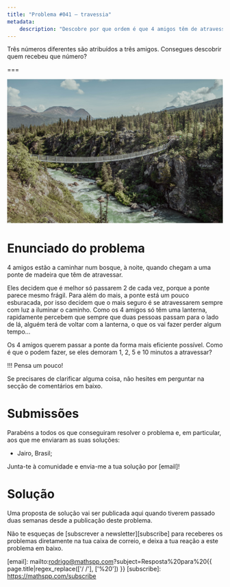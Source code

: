 ```yaml
---
title: "Problema #041 – travessia"
metadata:
    description: "Descobre por que ordem é que 4 amigos têm de atravessar uma ponte frágil de madeira."
---
```


Três números diferentes são atribuídos a três amigos.
Consegues descobrir quem recebeu que número?

===

![](thumbnail.png "Fotografia de Danika Perkinson no Unsplash")

# Enunciado do problema

4 amigos estão a caminhar num bosque, à noite, quando chegam a uma
ponte de madeira que têm de atravessar.

Eles decidem que é melhor só passarem 2 de cada vez, porque a ponte
parece mesmo frágil.
Para além do mais, a ponte está um pouco esburacada,
por isso decidem que o mais seguro é se atravessarem sempre com luz
a iluminar o caminho.
Como os 4 amigos só têm uma lanterna, rapidamente percebem que sempre
que duas pessoas passam para o lado de lá, alguém terá de voltar
com a lanterna, o que os vai fazer perder algum tempo...

Os 4 amigos querem passar a ponte da forma mais eficiente possível.
Como é que o podem fazer, se eles demoram 1, 2, 5 e 10 minutos a atravessar?


!!! Pensa um pouco!

Se precisares de clarificar alguma coisa, não hesites em perguntar na secção de comentários em baixo.


# Submissões

Parabéns a todos os que conseguiram resolver o problema e,
em particular, aos que me enviaram as suas soluções:

 - Jairo, Brasil;

Junta-te à comunidade e envia-me a tua solução por [email]!


# Solução

Uma proposta de solução vai ser publicada aqui quando tiverem passado duas semanas desde a publicação deste problema.


<!-- v -->
Não te esqueças de [subscrever a newsletter][subscribe] para receberes os problemas diretamente na tua caixa de correio,
e deixa a tua reação a este problema em baixo.
<!-- ^ -->

[email]: mailto:rodrigo@mathspp.com?subject=Resposta%20para%20{{ page.title|regex_replace(['/ /'], ['%20']) }}
[subscribe]: https://mathspp.com/subscribe

